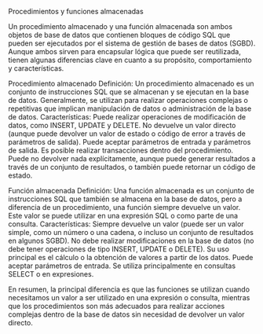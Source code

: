 Procedimientos y funciones almacenadas

Un procedimiento almacenado y una función almacenada son ambos objetos de base de datos que contienen bloques de código SQL que pueden ser ejecutados por el sistema de gestión de bases de datos (SGBD). Aunque ambos sirven para encapsular lógica que puede ser reutilizada, tienen algunas diferencias clave en cuanto a su propósito, comportamiento y características.

Procedimiento almacenado Definición: Un procedimiento almacenado es un conjunto de instrucciones SQL que se almacenan y se ejecutan en la base de datos. Generalmente, se utilizan para realizar operaciones complejas o repetitivas que implican manipulación de datos o administración de la base de datos.
Características: Puede realizar operaciones de modificación de datos, como INSERT, UPDATE y DELETE. No devuelve un valor directo (aunque puede devolver un valor de estado o código de error a través de parámetros de salida). Puede aceptar parámetros de entrada y parámetros de salida. Es posible realizar transacciones dentro del procedimiento. Puede no devolver nada explícitamente, aunque puede generar resultados a través de un conjunto de resultados, o también puede retornar un código de estado.

Función almacenada Definición: Una función almacenada es un conjunto de instrucciones SQL que también se almacena en la base de datos, pero a diferencia de un procedimiento, una función siempre devuelve un valor. Este valor se puede utilizar en una expresión SQL o como parte de una consulta.
Características: Siempre devuelve un valor (puede ser un valor simple, como un número o una cadena, o incluso un conjunto de resultados en algunos SGBD). No debe realizar modificaciones en la base de datos (no debe tener operaciones de tipo INSERT, UPDATE o DELETE). Su uso principal es el cálculo o la obtención de valores a partir de los datos. Puede aceptar parámetros de entrada. Se utiliza principalmente en consultas SELECT o en expresiones.

En resumen, la principal diferencia es que las funciones se utilizan cuando necesitamos un valor a ser utilizado en una expresión o consulta, mientras que los procedimientos son más adecuados para realizar acciones complejas dentro de la base de datos sin necesidad de devolver un valor directo.
